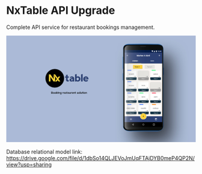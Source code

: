 # NxTable API Upgrade

Complete API service for restaurant bookings management.

![Test Image 4](https://github.com/TomasMoratoPerezPorro/nxTable/blob/master/assets/images/PortadaNxTable.jpg)

Database relational model link: https://drive.google.com/file/d/1dbSo14QLJEVoJmUqFTAjDYB0meP4QP2N/view?usp=sharing


